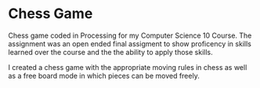 # Chess Game

Chess game coded in Processing for my Computer Science 10 Course. The assignment was an open ended final assigment to show proficency in skills learned over the course and the the ability to apply those skills. 

I created a chess game with the appropriate moving rules in chess as well as a free board mode in which pieces can be moved freely.
